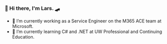 ### 👋 Hi there, I'm Lars. 🛹
- 🔭 I’m currently working as a Service Engineer on the M365 ACE team at Microsoft.
- 🌱 I’m currently learning C# and .NET at UW Professional and Continuing Education.
<!--
**larspassic/larspassic** is a ✨ _special_ ✨ repository because its `README.md` (this file) appears on your GitHub profile.

Here are some ideas to get you started:

- 👯 I’m looking to collaborate on ...
- 🤔 I’m looking for help with ...
- 💬 Ask me about ...
- 📫 How to reach me: ...
- ⚡ Fun fact: ...
-->
